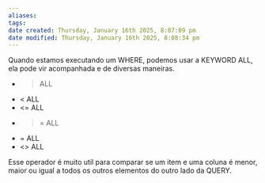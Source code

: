 ```yaml
---
aliases: 
tags: 
date created: Thursday, January 16th 2025, 8:07:09 pm
date modified: Thursday, January 16th 2025, 8:08:34 pm
---
```

Quando estamos executando um WHERE, podemos usar a KEYWORD ALL, ela pode vir acompanhada e de diversas maneiras.

- > ALL
- < ALL
- <= ALL
- >= ALL
- = ALL
- <> ALL

Esse operador é muito util para comparar se um item e uma coluna é menor, maior ou igual a todos os outros elementos do outro lado da QUERY.